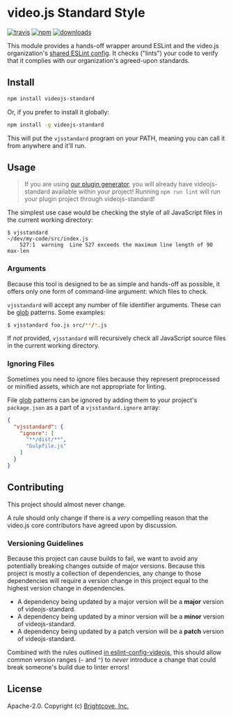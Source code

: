 # video.js Standard Style

[![travis][travis-image]][travis-url]
[![npm][npm-image]][npm-url]
[![downloads][downloads-image]][downloads-url]

This module provides a hands-off wrapper around ESLint and the video.js organization's [shared ESLint config][config]. It checks ("lints") your code to verify that it complies with our organization's agreed-upon standards.

## Install

```bash
npm install videojs-standard
```

Or, if you prefer to install it globally:

```bash
npm install -g videojs-standard
```

This will put the `vjsstandard` program on your PATH, meaning you can call it from anywhere and it'll run.

## Usage

> If you are using [our plugin generator][generator], you will already have videojs-standard available within your project! Running `npm run lint` will run your plugin project through videojs-standard!

The simplest use case would be checking the style of all JavaScript files in the current working directory:

```
$ vjsstandard
~/dev/my-code/src/index.js
    527:1  warning  Line 527 exceeds the maximum line length of 90  max-len
```

### Arguments

Because this tool is designed to be as simple and hands-off as possible, it offers only one form of command-line argument: which files to check.

`vjsstandard` will accept any number of file identifier arguments. These can be [glob][glob] patterns. Some examples: 

```bash
$ vjsstandard foo.js src/**/*.js
```

If _not_ provided, `vjsstandard` will recursively check all JavaScript source files in the current working directory.

### Ignoring Files

Sometimes you need to ignore files because they represent preprocessed or minified assets, which are not appropriate for linting.

File [glob][glob] patterns can be ignored by adding them to your project's `package.json` as a part of a `vjsstandard.ignore` array:

```json
{
  "vjsstandard": {
    "ignore": [
      "**/dist/**",
      "Gulpfile.js"
    ]
  }
}
```

## Contributing

This project should almost never change.

A rule should only change if there is a _very_ compelling reason that the video.js core contributors have agreed upon by discussion.

### Versioning Guidelines

Because this project can cause builds to fail, we want to avoid any potentially breaking changes outside of major versions. Because this project is mostly a collection of dependencies, any change to those dependencies will require a version change in this project equal to the highest version change in dependencies.

- A dependency being updated by a major version will be a **major** version of videojs-standard.
- A dependency being updated by a minor version will be a **minor** version of videojs-standard.
- A dependency being updated by a patch version will be a **patch** version of videojs-standard.

Combined with the rules outlined [in eslint-config-videojs][config], this should allow common version ranges (`~` and `^`) to _never_ introduce a change that could break someone's build due to linter errors!

## License

Apache-2.0. Copyright (c) [Brightcove, Inc.][bcov]

[bcov]: https://www.brightcove.com/
[config]: https://github.com/videojs/eslint-config-videojs
[downloads-image]: https://img.shields.io/npm/dm/videojs-standard.svg?style=flat
[downloads-url]: https://npmjs.org/package/videojs-standard
[generator]: https://github.com/videojs/generator-videojs-plugin 
[glob]: https://www.npmjs.com/package/glob
[npm-image]: https://img.shields.io/npm/v/videojs-standard.svg?style=flat
[npm-url]: https://npmjs.org/package/videojs-standard
[travis-image]: https://img.shields.io/travis/videojs/standard.svg?style=flat
[travis-url]: https://travis-ci.org/videojs/standard
